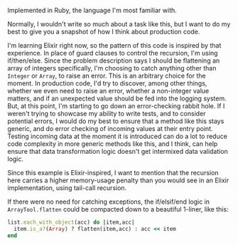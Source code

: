 Implemented in Ruby, the language I'm most familiar with.

Normally, I wouldn't write so much about a task like this, but I want to do my
best to give you a snapshot of how I think about production code.

I'm learning Elixir right now, so the pattern of this code is inspired by that 
experience. In place of guard clauses to control the recursion, I'm using 
if/then/else.  Since the problem description says I should be flattening an array of
integers specifically, I'm choosing to catch anything other than `Integer` or `Array`,
to raise an error.  This is an arbitrary choice for the moment.  In production code, 
I'd try to discover, among other things, whether we even need to raise an error, 
whether a non-integer value matters, and if an unexpected value should be fed into the
logging system.  But, at this point, I'm starting to go down an error-checking rabbit
hole.  If I weren't trying to showcase my ability to write tests, and to consider
potential errors, I would do my best to ensure that a method like this stays generic,
and do error checking of incoming values at their entry point.  Testing incoming
data at the moment it is introduced can do a lot to reduce code complexity in
more generic methods like this, and I think, can help ensure that data transformation
logic doesn't get intermixed data validation logic.

Since this example is Elixir-inspired, I want to mention that the recursion here
carries a higher memory-usage penalty than you would see in an Elixir
implementation, using tail-call recursion.

If there were no need for catching exceptions, the if/elsif/end logic in 
`ArrayTool.flatten` could be compacted down to a beautiful 1-liner, like this:
```ruby
list.each_with_object(acc) do |item,acc|
  item.is_a?(Array) ? flatten(item,acc) : acc << item
end
```
